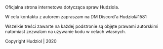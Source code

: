Oficjalna strona internetowa dotycząca spraw Hudziola.

W celu kontaktu z autorem zapraszam na DM Discord'a Hudziol#1581

Wszelkie treści zawarte na każdej podstronie są objęte prawami autorskimi natomiast zezwalam na używanie kodu w celach własnych.

Copyright Hudziol | 2020
